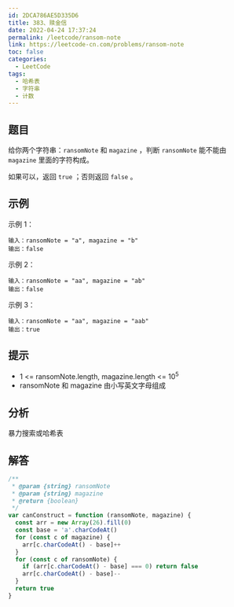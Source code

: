 ```yaml
---
id: 2DCA786AE5D335D6
title: 383、赎金信
date: 2022-04-24 17:37:24
permalink: /leetcode/ransom-note
link: https://leetcode-cn.com/problems/ransom-note
toc: false
categories:
  - LeetCode
tags:
  - 哈希表
  - 字符串
  - 计数
---
```


<Level type='easy'/>

## 题目

给你两个字符串：`ransomNote` 和 `magazine` ，判断 `ransomNote` 能不能由 `magazine` 里面的字符构成。

如果可以，返回 `true` ；否则返回 `false` 。

## 示例

示例 1：

```text
输入：ransomNote = "a", magazine = "b"
输出：false
```

示例 2：

```text
输入：ransomNote = "aa", magazine = "ab"
输出：false
```

示例 3：

```text
输入：ransomNote = "aa", magazine = "aab"
输出：true

```

## 提示

- 1 <= ransomNote.length, magazine.length <= 10<sup>5</sup>
- ransomNote 和 magazine 由小写英文字母组成

## 分析

暴力搜索或哈希表

## 解答

```javascript
/**
 * @param {string} ransomNote
 * @param {string} magazine
 * @return {boolean}
 */
var canConstruct = function (ransomNote, magazine) {
  const arr = new Array(26).fill(0)
  const base = 'a'.charCodeAt()
  for (const c of magazine) {
    arr[c.charCodeAt() - base]++
  }
  for (const c of ransomNote) {
    if (arr[c.charCodeAt() - base] === 0) return false
    arr[c.charCodeAt() - base]--
  }
  return true
}
```
